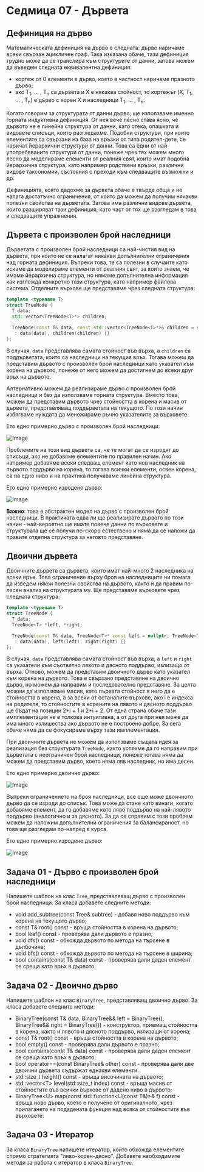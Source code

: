 # Седмица 07 - Дървета

## Дефиниция на дърво
Математическата дефиниция на дърво е следната: дърво наричаме всеки свързан ацикличен граф. Така изказана обаче, тази дефиниция трудно може да се транслира към структурите от данни, затова можем да въведем следната еквивалентна дефиниция:

- кортеж от 0 елементи е дърво, което в частност наричаме празното дърво;
- ако T<sub>1</sub>, ... , T<sub>n</sub> са дървета и X е някаква стойност, то кортежът (X, T<sub>1</sub>, ... , T<sub>n</sub>) е дърво с корен X и наследници T<sub>1</sub>, ... , T<sub>n</sub>.

Когато говорим за структурата от данни дърво, ще използваме именно горната индуктивна дефиниция. От нея вече лесно става ясно, че дървото не е линейна структура от данни, като стека, опашката и видовете списъци, които разгледахме. Подобни структури, при които елементите са свързани на база на връзки от типа родител-дете, се наричат йерархични структури от данни. Това са едни от най-употребяваните структури от данни, понеже чрез тях можем много лесно да моделираме елементи от реалния свят, които имат подобна йерархична структура, като например родствени връзки, различни видове таксономии, състояния с преходи към следващите възможни и др.

Дефиницията, която дадохме за дървета обаче е твърде обща и не налага достатъчно ограничения, от които да можем да получим някакви полезни свойства на дърветата. Затова има различни видове дървета, които разширяват тази дефиниция, като част от тях ще разгледам в това и следващите упражнения.

## Дървета с произволен брой наследници
Дърветата с произволен брой наследници са най-чистия вид на дървета, при които не се налагат никакви допълнителни ограничения над горната дефиниция. Въпреки това, те са полезни в случаите като искаме да моделираме елементи от реалния свят, за които знаем, че имаме йерархична структура, но нямаме допълнителна информация как изглежда конкретно тази структура, като например файлова система. Отделните върхове ще представяме чрез следната структура:

```c++
template <typename T>
struct TreeNode {
  T data;
  std::vector<TreeNode<T>*> children;

  TreeNode(const T& data, const std::vector<TreeNode<T>*>& children = std::vector<TreeNode<T>*>())
   : data(data), children(children) {}
};
```

В случая, `data` представлява самата стойност във върха, а `children` са поддърветата, които са наследници на текущия връх. Тогава можем да представим дървото с произволен брой наследници като указател към корена на дървото, понеже от него можем да достигнем до всеки друг връх на дървото.

Алтернативно можем да реализираме дърво с произволен брой наследници и без да използваме горната структура. Вместо това, можем да представим дървото чрез стойността в корена и масив от дървета, представляващ поддърветата на текущото. По този начин избягваме нуждата да менежираме ръчно указателите за върховете.

Ето едно примерно дърво с произволен брой наследници:

![Image](./tree.png)

Проблемите на този вид дървета са, че те могат да се изродят до списъци, ако не добавяме елементите по правилен начин. Ако например добавяме всеки следващ елемент като нов наследник на първото поддърво на корена, то тогава всички елементи, освен корена, са на едно ниво и на практика получаваме линейна структура.

Ето едно примерно изродено дърво:

![Image](./tree_list.png)


**Важно**: това е абстрактен модел на дърво с произволен брой наследници. В практиката едва ли ще реализирате дървото по този начин - най-вероятно ще имате повече данни по върховете и структурата ще се получи по-скоро естествено и няма да се наложи да правите отделна структура за неговто представяне.

## Двоични дървета
Двоичните дървета са дървета, които имат най-много 2 наследника на всеки връх. Това ограничение върху броя на наследниците ни помага да изведем някои полезни свойства на дървото, както и да правим по-лесен анализ на структурата му. Ще представяме върховете чрез следната структура:

```c++
template <typename T>
struct TreeNode {
  T data;
  TreeNode<T> *left, *right;

  TreeNode(const T& data, TreeNode<T>* const left = nullptr, TreeNode<T>* const right = nullptr)
   : data(data), left(left), right(right) {}
};
```

В случая, `data` представлява самата стойност във върха, а `left` и `right` са указатели към съответно лявото и дясното поддърво, излизащо от върха. Отново, можем да представим двоичното дърво като указател към корена на дървото. Това е свързано представяне на двоично дърво, но можем да направим и последователно представяне. За целта можем да използваме масив, като първата стойност в него да е стойността в корена, а за всеки от останалите върхове, ако i е индекса на родителя, то стойностите в корените на лявото и дясното поддърво ще бъдат на позиции 2\*i + 1 и 2\*i + 2. От една страна обаче тази имплементация не е толкова интуитивна, а от друга при нея може да има много излишества ако дървото не е построено добре. За сега обаче няма да се фокусираме върху тази имплементация.

При двоичните дървета не можем да използваме същата идея за реализация без структурата `TreeNode`, както успяхме да го направим при дърветата с неограничен брой наследници, понеже тогава няма да можем да представим дърво, което няма ляв наследник, но има десен.

Ето едно примерно двоично дърво:

![Image](./binary_tree.png)


Въпреки ограничението на броя наследници, все още може двоичното дърво да се изроди до списък. Това може да стане като винаги, когато добавяме елемент, да го добавяме като ляво поддърво на най-лявото поддърво (аналогично и за дясното). За да се справим с този проблем можем да наложим допълнителни ограничения за балансираност, но това ще разгледам по-напред в курса.

Ето едно примерно изродено дърво:

![Image](./binary_tree_list.png)


## Задача 01 - Дърво с произволен брой наследници
Напишете шаблон на клас `Tree`, представляващ дърво с произволен брой наследници. За класа добавете следните методи:

- void add_subtree(const Tree& subtree) - добавя ново поддърво към корена на текущото дърво;
- const T& root() const - връща стойността в корена на дървото;
- bool leaf() const - проверява дали дървото е празно;
- void dfs() const - обхожда дървото по метода на търсене в дълбочина;
- void bfs() const - обхожда дървото по метода на търсене в ширина;
- bool contains(const T& data) const - проверява дали даден елемент се среща като връх в дървото.

## Задача 02 - Двоично дърво
Напишете шаблон на клас `BinaryTree`, представляващ двоично дърво. За класа добавете следните методи:

- BinaryTree(const T& data, BinaryTree&& left = BinaryTree(), BinaryTree&& right = BinaryTree()) - конструктор, приемащ стойността в корена, както и лявото и дясното поддърво, излизащи от корена;
- const T& root() const - връща стойността в корена на дървото;
- bool empty() const - проверява дали дървото е празно;
- bool contains(const T& data) const - проверява дали даден елемент се среща като връх в дървото;
- bool operator==(const BinaryTree& other) const - проверява дали две двоични дървета съдържат еднакви елементи.
- std::size_t height() const - връща височината на дървото;
- std::vector\<T> level(std::size_t index) const - връща масив от стойностите във всички върхове от дадено ниво в дървото; 
- BinaryTree\<U> map(const std::function<U(const T&)>& f) const - връща ново дърво, което е получено от оригиналното, чрез прилагането на подадената функция над всяка от стойностите във върховете.

## Задача 03 - Итератор
За класа `BinaryTree` напишете итератор, който обхожда елементите спрямо стратегията "ляво-корен-дясно". Добавете необходимите методи за работа с итератор в класа `BinaryTree`.
